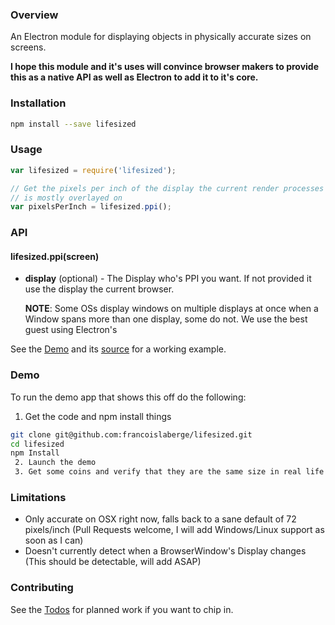 ### Overview
An Electron module for displaying objects in physically accurate sizes on screens.

**I hope this module and it's uses will convince browser makers to provide this as a native API as well as Electron to add it to it's core.**

### Installation

```bash
npm install --save lifesized
```

### Usage

```js
var lifesized = require('lifesized');

// Get the pixels per inch of the display the current render processes BrowserWindow
// is mostly overlayed on
var pixelsPerInch = lifesized.ppi();
```

### API

#### lifesized.ppi(screen)

  - **display** (optional) - The Display who's PPI you want. If not provided it use the display the current browser.

    **NOTE**: Some OSs display windows on multiple displays at once when a Window spans
  more than one display, some do not. We use the best guest using Electron's





See the [Demo](#demo) and its [source](https://github.com/francoislaberge/lifesized/tree/master/examples/coins) for a working example.

### Demo
To run the demo app that shows this off do the following:

 1. Get the code and npm install things
```bash
git clone git@github.com:francoislaberge/lifesized.git
cd lifesized
npm Install
 2. Launch the demo
 3. Get some coins and verify that they are the same size in real life as they are on screen.
```

### Limitations
  - Only accurate on OSX right now, falls back to a sane default of 72 pixels/inch (Pull Requests welcome, I will add Windows/Linux support as soon as I can)
  - Doesn't currently detect when a BrowserWindow's Display changes (This should be detectable, will add ASAP)

### Contributing
See the [Todos](https://github.com/francoislaberge/lifesized/blob/master/TODOS.md) for planned work if you want to chip in.
